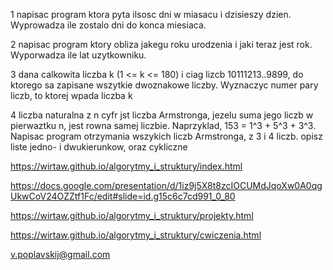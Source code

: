 1 napisac program ktora pyta ilsosc dni w miasacu i dzisieszy dzien. Wyprowadza ile zostalo dni do konca miesiaca.
 
2 napisac program ktory obliza jakegu roku urodzenia i jaki teraz jest rok. Wyporwadza ile lat uzytkowniku.

3 dana calkowita liczba k (1 <= k <= 180) i ciag lizcb 10111213..9899, do ktorego sa zapisane wszytkie dwoznakowe liczby. 
Wyznaczyc numer pary liczb, to ktorej wpada liczba k

4 liczba naturalna z n cyfr jst liczba Armstronga, jezelu suma jego liczb w pierwaztku n, jest rowna samej liczbie. 
Naprzyklad, 153 = 1^3 + 5^3 + 3^3. Napisac program otrzymania wszykich liczb Armstronga, z 3 i 4 liczb.
opisz liste jedno- i dwukierunkow, oraz cykliczne


https://wirtaw.github.io/algorytmy_i_struktury/index.html

https://docs.google.com/presentation/d/1iz9j5X8t8zcIOCUMdJqoXw0A0qgUkwCoV24OZZtf1Fc/edit#slide=id.g15c6c7cd991_0_80

https://wirtaw.github.io/algorytmy_i_struktury/projekty.html

https://wirtaw.github.io/algorytmy_i_struktury/cwiczenia.html

v.poplavskij@gmail.com

